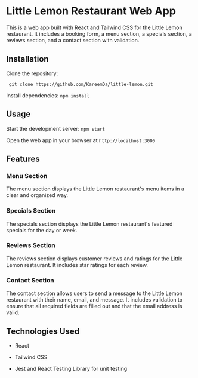 # Little Lemon Restaurant Web App

This is a web app built with React and Tailwind CSS for the Little Lemon restaurant. It includes a booking form, a menu section, a specials section, a reviews section, and a contact section with validation.

## Installation

Clone the repository:

```
 git clone https://github.com/KareemDa/little-lemon.git
```

Install dependencies: `npm install`

## Usage

Start the development server: `npm start`

Open the web app in your browser at `http://localhost:3000`

## Features

### Menu Section

The menu section displays the Little Lemon restaurant's menu items in a clear and organized way.

### Specials Section

The specials section displays the Little Lemon restaurant's featured specials for the day or week.

### Reviews Section

The reviews section displays customer reviews and ratings for the Little Lemon restaurant. It includes star ratings for each review.

### Contact Section

The contact section allows users to send a message to the Little Lemon restaurant with their name, email, and message. It includes validation to ensure that all required fields are filled out and that the email address is valid.

## Technologies Used

- React

- Tailwind CSS

- Jest and React Testing Library for unit testing
